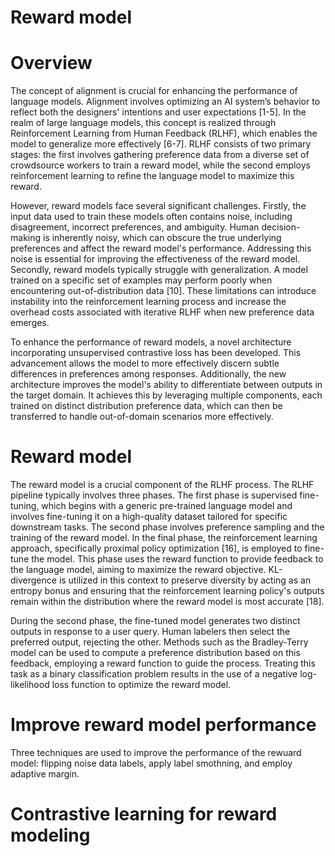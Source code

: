 <h1>Reward model</h1>

# Overview
The concept of alignment is crucial for enhancing the performance of language models. Alignment involves optimizing an AI system’s behavior to reflect both the designers' intentions and user expectations [1-5]. In the realm of large language models, this concept is realized through Reinforcement Learning from Human Feedback (RLHF), which enables the model to generalize more effectively [6-7]. RLHF consists of two primary stages: the first involves gathering preference data from a diverse set of crowdsource workers to train a reward model, while the second employs reinforcement learning to refine the language model to maximize this reward.

However, reward models face several significant challenges. Firstly, the input data used to train these models often contains noise, including disagreement, incorrect preferences, and ambiguity. Human decision-making is inherently noisy, which can obscure the true underlying preferences and affect the reward model's performance. Addressing this noise is essential for improving the effectiveness of the reward model. Secondly, reward models typically struggle with generalization. A model trained on a specific set of examples may perform poorly when encountering out-of-distribution data [10]. These limitations can introduce instability into the reinforcement learning process and increase the overhead costs associated with iterative RLHF when new preference data emerges.

To enhance the performance of reward models, a novel architecture incorporating unsupervised contrastive loss has been developed. This advancement allows the model to more effectively discern subtle differences in preferences among responses. Additionally, the new architecture improves the model's ability to differentiate between outputs in the target domain. It achieves this by leveraging multiple components, each trained on distinct distribution preference data, which can then be transferred to handle out-of-domain scenarios more effectively.

# Reward model

The reward model is a crucial component of the RLHF process. The RLHF pipeline typically involves three phases. The first phase is supervised fine-tuning, which begins with a generic pre-trained language model and involves fine-tuning it on a high-quality dataset tailored for specific downstream tasks. The second phase involves preference sampling and the training of the reward model. In the final phase, the reinforcement learning approach, specifically proximal policy optimization [16], is employed to fine-tune the model. This phase uses the reward function to provide feedback to the language model, aiming to maximize the reward objective. KL-divergence is utilized in this context to preserve diversity by acting as an entropy bonus and ensuring that the reinforcement learning policy's outputs remain within the distribution where the reward model is most accurate [18].

During the second phase, the fine-tuned model generates two distinct outputs in response to a user query. Human labelers then select the preferred output, rejecting the other. Methods such as the Bradley-Terry model can be used to compute a preference distribution based on this feedback, employing a reward function to guide the process. Treating this task as a binary classification problem results in the use of a negative log-likelihood loss function to optimize the reward model.

 
# Improve reward model performance
Three techniques are used to improve the performance of the rewuard model: flipping noise data labels, apply label smothning, and employ adaptive margin.

# Contrastive learning for reward modeling
